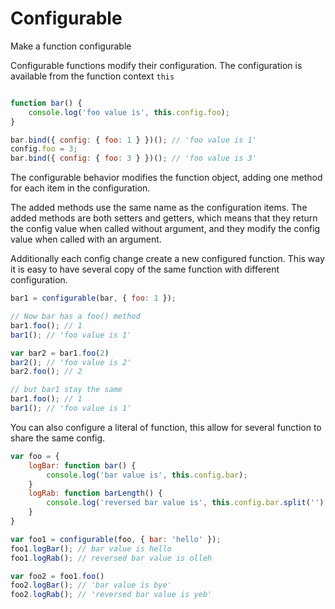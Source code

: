 Configurable
============

Make a function configurable

Configurable functions modify their configuration.
The configuration is available from the function context `this`

```js

function bar() {
    console.log('foo value is', this.config.foo);
}

bar.bind({ config: { foo: 1 } })(); // 'foo value is 1'
config.foo = 3;
bar.bind({ config: { foo: 3 } })(); // 'foo value is 3'
```
The configurable behavior modifies the function object, adding one
method for each item in the configuration.

The added methods use the same name as the configuration items. The
added methods are both setters and getters, which means that they return
the config value when called without argument, and they modify the
config value when called with an argument.

Additionally each config change create a new configured function.
This way it is easy to have several copy of the same function with different configuration.

```js
bar1 = configurable(bar, { foo: 1 });

// Now bar has a foo() method
bar1.foo(); // 1
bar1(); // 'foo value is 1'

var bar2 = bar1.foo(2)
bar2(); // 'foo value is 2'
bar2.foo(); // 2

// but bar1 stay the same
bar1.foo(); // 1
bar1(); // 'foo value is 1'
```

You can also configure a literal of function, this allow for several function to share the same config.

```js
var foo = {
    logBar: function bar() {
        console.log('bar value is', this.config.bar);
    }
    logRab: function barLength() {
        console.log('reversed bar value is', this.config.bar.split('').reverse().join(''));
    }
}

var foo1 = configurable(foo, { bar: 'hello' });
foo1.logBar(); // bar value is hello
foo1.logRab(); // reversed bar value is olleh

var foo2 = foo1.foo()
foo2.logBar(); // 'bar value is bye'
foo2.logRab(); // 'reversed bar value is yeb'
```
